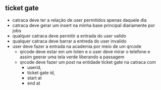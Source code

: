 ﻿## ticket gate   
* catraca deve ter a relação de user permitidos apenas daquele dia
* catraca deve gerar um insert na minha base principal diariamente por jobs 
* qualquer catraca deve permitir a entrada do user valido
* qualquer catraca deve barrar a entreda do user invalido
* user deve fazer a entrada na academia por meio de um qrcode
  * qrcode deve estar em um toten e o user deve mirar o telefone e assim geerar uma tela verde liberando a passagem
  * qrcode deve fazer um post na entidade ticket gate na catraca com 
    * userid, 
    * ticket gate id, 
    * start at 
    * end at